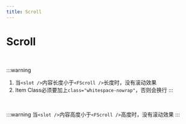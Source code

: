 ```yaml
---
title: Scroll
---
```


# Scroll

<CategoryDesc category="Scroll" />

<br />

<ComponentPreviewGroup
  category="Scroll"
  :components="[
    { name: 'Horizontal', title: '水平滚动' },
  ]"
/>

:::warning
1. 当`<slot />`内容长度小于`<FScroll />`长度时，没有滚动效果
2. Item Class必须要加上`class="whitespace-nowrap"`，否则会换行
:::

<br />

<ComponentPreviewGroup
  category="Scroll"
  :components="[
    { name: 'Vertical', title: '垂直滚动' },
  ]"
/>

:::warning
当`<slot />`内容高度小于`<FScroll />`高度时，没有滚动效果
:::
